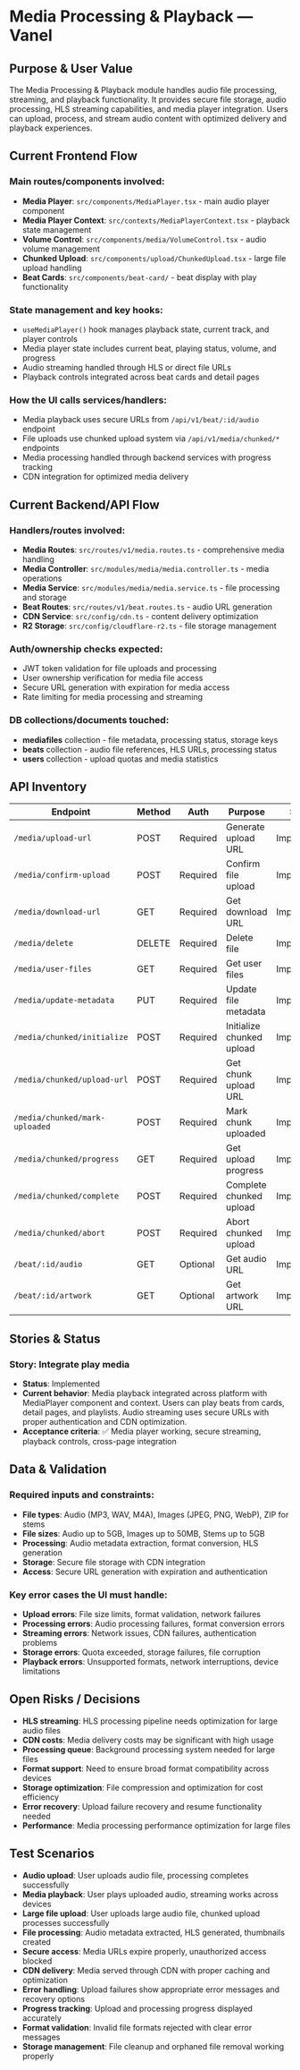 # Media Processing & Playback — Vanel

## Purpose & User Value

The Media Processing & Playback module handles audio file processing, streaming, and playback functionality. It provides secure file storage, audio processing, HLS streaming capabilities, and media player integration. Users can upload, process, and stream audio content with optimized delivery and playback experiences.

## Current Frontend Flow

### Main routes/components involved:
- **Media Player**: `src/components/MediaPlayer.tsx` - main audio player component
- **Media Player Context**: `src/contexts/MediaPlayerContext.tsx` - playback state management
- **Volume Control**: `src/components/media/VolumeControl.tsx` - audio volume management
- **Chunked Upload**: `src/components/upload/ChunkedUpload.tsx` - large file upload handling
- **Beat Cards**: `src/components/beat-card/` - beat display with play functionality

### State management and key hooks:
- `useMediaPlayer()` hook manages playback state, current track, and player controls
- Media player state includes current beat, playing status, volume, and progress
- Audio streaming handled through HLS or direct file URLs
- Playback controls integrated across beat cards and detail pages

### How the UI calls services/handlers:
- Media playback uses secure URLs from `/api/v1/beat/:id/audio` endpoint
- File uploads use chunked upload system via `/api/v1/media/chunked/*` endpoints
- Media processing handled through backend services with progress tracking
- CDN integration for optimized media delivery

## Current Backend/API Flow

### Handlers/routes involved:
- **Media Routes**: `src/routes/v1/media.routes.ts` - comprehensive media handling
- **Media Controller**: `src/modules/media/media.controller.ts` - media operations
- **Media Service**: `src/modules/media/media.service.ts` - file processing and storage
- **Beat Routes**: `src/routes/v1/beat.routes.ts` - audio URL generation
- **CDN Service**: `src/config/cdn.ts` - content delivery optimization
- **R2 Storage**: `src/config/cloudflare-r2.ts` - file storage management

### Auth/ownership checks expected:
- JWT token validation for file uploads and processing
- User ownership verification for media file access
- Secure URL generation with expiration for media access
- Rate limiting for media processing and streaming

### DB collections/documents touched:
- **mediafiles** collection - file metadata, processing status, storage keys
- **beats** collection - audio file references, HLS URLs, processing status
- **users** collection - upload quotas and media statistics

## API Inventory

| Endpoint | Method | Auth | Purpose | Status | Notes |
|----------|--------|------|---------|--------|-------|
| `/media/upload-url` | POST | Required | Generate upload URL | Implemented | Presigned URLs |
| `/media/confirm-upload` | POST | Required | Confirm file upload | Implemented | File processing |
| `/media/download-url` | GET | Required | Get download URL | Implemented | Secure access |
| `/media/delete` | DELETE | Required | Delete file | Implemented | Owner verification |
| `/media/user-files` | GET | Required | Get user files | Implemented | File management |
| `/media/update-metadata` | PUT | Required | Update file metadata | Implemented | File info updates |
| `/media/chunked/initialize` | POST | Required | Initialize chunked upload | Implemented | Large file support |
| `/media/chunked/upload-url` | POST | Required | Get chunk upload URL | Implemented | Chunk processing |
| `/media/chunked/mark-uploaded` | POST | Required | Mark chunk uploaded | Implemented | Progress tracking |
| `/media/chunked/progress` | GET | Required | Get upload progress | Implemented | Status monitoring |
| `/media/chunked/complete` | POST | Required | Complete chunked upload | Implemented | File assembly |
| `/media/chunked/abort` | POST | Required | Abort chunked upload | Implemented | Cleanup |
| `/beat/:id/audio` | GET | Optional | Get audio URL | Implemented | Secure streaming |
| `/beat/:id/artwork` | GET | Optional | Get artwork URL | Implemented | Image delivery |

## Stories & Status

### Story: Integrate play media
- **Status**: Implemented
- **Current behavior**: Media playback integrated across platform with MediaPlayer component and context. Users can play beats from cards, detail pages, and playlists. Audio streaming uses secure URLs with proper authentication and CDN optimization.
- **Acceptance criteria**: ✅ Media player working, secure streaming, playback controls, cross-page integration

## Data & Validation

### Required inputs and constraints:
- **File types**: Audio (MP3, WAV, M4A), Images (JPEG, PNG, WebP), ZIP for stems
- **File sizes**: Audio up to 5GB, Images up to 50MB, Stems up to 5GB
- **Processing**: Audio metadata extraction, format conversion, HLS generation
- **Storage**: Secure file storage with CDN integration
- **Access**: Secure URL generation with expiration and authentication

### Key error cases the UI must handle:
- **Upload errors**: File size limits, format validation, network failures
- **Processing errors**: Audio processing failures, format conversion errors
- **Streaming errors**: Network issues, CDN failures, authentication problems
- **Storage errors**: Quota exceeded, storage failures, file corruption
- **Playback errors**: Unsupported formats, network interruptions, device limitations

## Open Risks / Decisions

- **HLS streaming**: HLS processing pipeline needs optimization for large audio files
- **CDN costs**: Media delivery costs may be significant with high usage
- **Processing queue**: Background processing system needed for large files
- **Format support**: Need to ensure broad format compatibility across devices
- **Storage optimization**: File compression and optimization for cost efficiency
- **Error recovery**: Upload failure recovery and resume functionality needed
- **Performance**: Media processing performance optimization for large files

## Test Scenarios

- **Audio upload**: User uploads audio file, processing completes successfully
- **Media playback**: User plays uploaded audio, streaming works across devices
- **Large file upload**: User uploads large audio file, chunked upload processes successfully
- **File processing**: Audio metadata extracted, HLS generated, thumbnails created
- **Secure access**: Media URLs expire properly, unauthorized access blocked
- **CDN delivery**: Media served through CDN with proper caching and optimization
- **Error handling**: Upload failures show appropriate error messages and recovery options
- **Progress tracking**: Upload and processing progress displayed accurately
- **Format validation**: Invalid file formats rejected with clear error messages
- **Storage management**: File cleanup and orphaned file removal working properly
